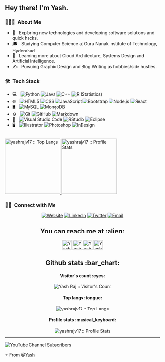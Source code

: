 <h2> Hey there! I'm Yash.</h2>

<h3> 👨🏻‍💻 &nbsp;About Me </h3>

- 🤔 &nbsp; Exploring new technologies and developing software solutions and quick hacks.
- 🎓 &nbsp; Studying Computer Science at Guru Nanak Institute of Technology, Hyderabad.
- 🌱 &nbsp; Learning more about Cloud Architecture, Systems Design and Artificial Intelligence.
- ✍️ &nbsp; Pursuing Graphic Design and Blog Writing as hobbies/side hustles.

<h3> 🛠 &nbsp;Tech Stack</h3>

- 💻 &nbsp;
  ![Python](https://img.shields.io/badge/-Python-333333?style=flat&logo=python)
  ![Java](https://img.shields.io/badge/-Java-333333?style=flat&logo=Java&logoColor=007396)
  ![C++](https://img.shields.io/badge/-C++-333333?style=flat&logo=C%2B%2B&logoColor=00599C)
  ![R (Statistics)](https://img.shields.io/badge/-R-333333?style=flat&logo=R&logoColor=276DC3)
- 🌐 &nbsp;
  ![HTML5](https://img.shields.io/badge/-HTML5-333333?style=flat&logo=HTML5)
  ![CSS](https://img.shields.io/badge/-CSS-333333?style=flat&logo=CSS3&logoColor=1572B6)
  ![JavaScript](https://img.shields.io/badge/-JavaScript-333333?style=flat&logo=javascript)
  ![Bootstrap](https://img.shields.io/badge/-Bootstrap-333333?style=flat&logo=bootstrap&logoColor=563D7C)
  ![Node.js](https://img.shields.io/badge/-Node.js-333333?style=flat&logo=node.js)
  ![React](https://img.shields.io/badge/-React-333333?style=flat&logo=react)
- 🛢 &nbsp;
  ![MySQL](https://img.shields.io/badge/-MySQL-333333?style=flat&logo=mysql)
  ![MongoDB](https://img.shields.io/badge/-MongoDB-333333?style=flat&logo=mongodb)
- ⚙️ &nbsp;
  ![Git](https://img.shields.io/badge/-Git-333333?style=flat&logo=git)
  ![GitHub](https://img.shields.io/badge/-GitHub-333333?style=flat&logo=github)
  ![Markdown](https://img.shields.io/badge/-Markdown-333333?style=flat&logo=markdown)
- 🔧 &nbsp;
  ![Visual Studio Code](https://img.shields.io/badge/-Visual%20Studio%20Code-333333?style=flat&logo=visual-studio-code&logoColor=007ACC)
  ![RStudio](https://img.shields.io/badge/-RStudio-333333?style=flat&logo=rstudio)
  ![Eclipse](https://img.shields.io/badge/-Eclipse-333333?style=flat&logo=eclipse-ide&logoColor=2C2255)
- 🖥 &nbsp;
  ![Illustrator](https://img.shields.io/badge/-Illustrator-333333?style=flat&logo=adobe-illustrator)
  ![Photoshop](https://img.shields.io/badge/-Photoshop-333333?style=flat&logo=adobe-photoshop)
  ![InDesign](https://img.shields.io/badge/-InDesign-333333?style=flat&logo=adobe-indesign)

<br/>

<a href="https://github.com/yashrajv17">
  <img height="180em" src="https://github-readme-stats.vercel.app/api/top-langs/?username=yashrajv17&langs_count=10&theme=tokyonight&layout=compact" alt="yashrajv17 :: Top Langs" />
  <img height="180em" src="https://github-readme-stats.vercel.app/api?username=yashrajv17&show_icons=true&theme=synthwave" alt="yashrajv17 :: Profile Stats"  />
</a>

<br/>

<h3> 🤝🏻 &nbsp;Connect with Me </h3>

<p align="center">
<a href="https://yashrajv17.github.io/yash_portfolio/"><img alt="Website" src="https://img.shields.io/badge/Website-www.yashraj.com-blue?style=flat-square&logo=google-chrome"></a>
<a href="https://www.linkedin.com/in/yash-raj-vishwanath/"><img alt="LinkedIn" src="https://img.shields.io/badge/LinkedIn-Yash Raj-blue?style=flat-square&logo=linkedin"></a>
<a href="https://twitter.com/YashrajVishwan1"><img alt="Twitter" src="https://img.shields.io/badge/Twitter-Yash Raj-blue?style=flat-square&logo=instagram"></a>
<a href="yashrajvishwanath@gmail.com"><img alt="Email" src="https://img.shields.io/badge/Email-yashrajvishwanath@gmail.com-blue?style=flat-square&logo=gmail"></a>
</p>

<h2 align="center">You can reach me at :alien:</h2>

<p align="center">

  <a href="https://www.linkedin.com/in/yash-raj-vishwanath/">
    <img src="https://www.vectorlogo.zone/logos/linkedin/linkedin-icon.svg" alt="Yash Raj Vishwanath's LinkedIn Profile" height="30" width="30">
  </a>

  <a href="https://stackoverflow.com/users/17762033/yash-raj-vishwanath">
    <img src="https://www.vectorlogo.zone/logos/stackoverflow/stackoverflow-icon.svg" alt="Yash Raj Vishwanath's Stack Overflow Profile" height="30" width="30">
  </a>

  
  <a href="https://twitter.com/YashrajVishwan1">
    <img src="https://www.vectorlogo.zone/logos/twitter/twitter-tile.svg" alt="Yash Raj Vishwanath's Twitter Profile" height="30" width="30">
  </a>
  
  <a href="https://www.youtube.com/channel/UC1oSAukVNV0-sPois5JJVPA">
    <img src="https://www.vectorlogo.zone/logos/youtube/youtube-icon.svg" alt="Yash The Geek's YouTube Channel" height="30" width="30">
  </a>
</p>

<h2 align="center">Github stats :bar_chart:</h2>

<h4 align="center">Visitor's count :eyes:</h4>

<p align="center"><img src="https://profile-counter.glitch.me/{yashrajv17}/count.svg" alt="Yash Raj :: Visitor's Count" /></p>


<h4 align="center">Top langs :tongue:</h4>

<p align="center"><img src="https://github-readme-stats.vercel.app/api/top-langs/?username=yashrajv17&langs_count=10&theme=tokyonight&layout=compact" alt="yashrajv17 :: Top Langs" /></p>

<h4 align="center">Profile stats :musical_keyboard:</h4>

<p align="center"><img src="https://github-readme-stats.vercel.app/api?username=yashrajv17&show_icons=true&theme=synthwave" alt="yashrajv17 :: Profile Stats" /></p>

  ---
  ![YouTube Channel Subscribers](https://img.shields.io/youtube/channel/subscribers/UC1oSAukVNV0-sPois5JJVPA?logo=youtube&logoColor=red&style=for-the-badge) 
  
⭐️ From [@Yash](https://github.com/yashrajv17)
